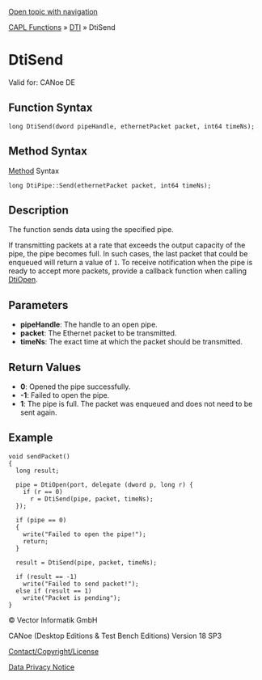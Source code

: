 [Open topic with navigation](../../../../../CANoeDEFamily.htm#Topics/CAPLFunctions/DTI/Functions/CAPLfunctionDtiSend.md)

[CAPL Functions](../../CAPLfunctions.md) » [DTI](../CAPLfunctionsDTIOverview.md) » DtiSend

# DtiSend

Valid for: CANoe DE

## Function Syntax

```plaintext
long DtiSend(dword pipeHandle, ethernetPacket packet, int64 timeNs);
```

## Method Syntax

[Method](../../../Shared/CAPL/General/ClassesAndObjects.md) Syntax

```plaintext
long DtiPipe::Send(ethernetPacket packet, int64 timeNs);
```

## Description

The function sends data using the specified pipe.

If transmitting packets at a rate that exceeds the output capacity of the pipe, the pipe becomes full. In such cases, the last packet that could be enqueued will return a value of `1`. To receive notification when the pipe is ready to accept more packets, provide a callback function when calling [DtiOpen](CAPLfunctionDtiOpen.md).

## Parameters

- **pipeHandle**: The handle to an open pipe.
- **packet**: The Ethernet packet to be transmitted.
- **timeNs**: The exact time at which the packet should be transmitted.

## Return Values

- **0**: Opened the pipe successfully.
- **-1**: Failed to open the pipe.
- **1**: The pipe is full. The packet was enqueued and does not need to be sent again.

## Example

```plaintext
void sendPacket()
{
  long result;

  pipe = DtiOpen(port, delegate (dword p, long r) {
    if (r == 0)
      r = DtiSend(pipe, packet, timeNs);
  });

  if (pipe == 0)
  {
    write("Failed to open the pipe!");
    return;
  }

  result = DtiSend(pipe, packet, timeNs);

  if (result == -1)
    write("Failed to send packet!");
  else if (result == 1)
    write("Packet is pending");
}
```

© Vector Informatik GmbH

CANoe (Desktop Editions & Test Bench Editions) Version 18 SP3

[Contact/Copyright/License](../../../Shared/ContactCopyrightLicense.md)

[Data Privacy Notice](https://www.vector.com/int/en/company/get-info/privacy-policy/)